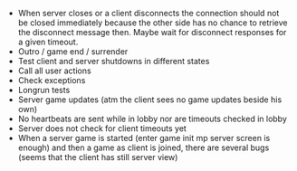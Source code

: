 ﻿- When server closes or a client disconnects the connection should not be closed immediately
  because the other side has no chance to retrieve the disconnect message then.
  Maybe wait for disconnect responses for a given timeout.
- Outro / game end / surrender
- Test client and server shutdowns in different states
- Call all user actions
- Check exceptions
- Longrun tests
- Server game updates (atm the client sees no game updates beside his own)
- No heartbeats are sent while in lobby nor are timeouts checked in lobby
- Server does not check for client timeouts yet
- When a server game is started (enter game init mp server screen is enough) and then a game as client is joined, there are several bugs (seems that the client has still server view)
